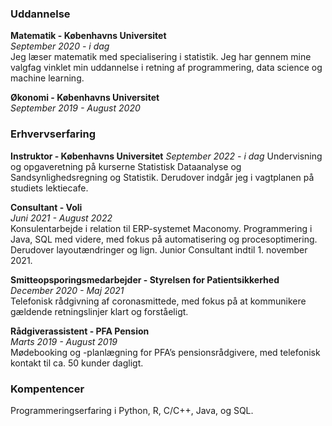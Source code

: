 
### Uddannelse

**Matematik - Københavns Universitet**  
_September 2020 - i dag_  
Jeg læser matematik med specialisering i statistik. Jeg har gennem mine valgfag vinklet min uddannelse i retning af programmering, data science og machine learning.

**Økonomi - Københavns Universitet**  
_September 2019 - August 2020_

### Erhvervserfaring

**Instruktor - Københavns Universitet**
_September 2022 - i dag_
Undervisning og opgaveretning på kurserne Statistisk Dataanalyse og Sandsynlighedsregning og Statistik. Derudover indgår jeg i vagtplanen på studiets lektiecafe.

**Consultant - Voli**  
_Juni 2021 - August 2022_  
Konsulentarbejde i relation til ERP-systemet Maconomy. Programmering i Java, SQL med videre, med fokus på automatisering og procesoptimering. Derudover layoutændringer og lign. Junior Consultant indtil 1. november 2021. 

**Smitteopsporingsmedarbejder - Styrelsen for Patientsikkerhed**  
_December 2020 - Maj 2021_  
Telefonisk rådgivning af coronasmittede, med fokus på at kommunikere gældende retningslinjer klart og forståeligt.

**Rådgiverassistent - PFA Pension**  
_Marts 2019 - August 2019_  
Mødebooking og -planlægning for PFA’s pensionsrådgivere, med telefonisk kontakt til ca. 50 kunder dagligt.


### Kompentencer
Programmeringserfaring i Python, R, C/C++, Java, og SQL.
